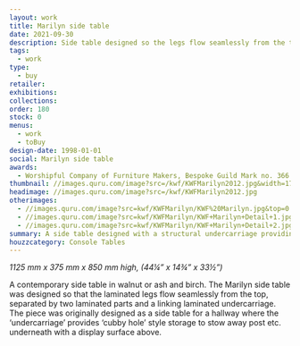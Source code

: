 ```yaml
---
layout: work
title: Marilyn side table
date: 2021-09-30
description: Side table designed so the legs flow seamlessly from the top and the structural ‘undercarriage’ provides ‘cubby hole’ style storage. Available in ash or walnut.
tags:
  - work
type:
  - buy
retailer:
exhibitions:
collections:
order: 180
stock: 0
menus:
  - work
  - toBuy
design-date: 1998-01-01
social: Marilyn side table
awards:
  - Worshipful Company of Furniture Makers, Bespoke Guild Mark no. 366
thumbnail: //images.quru.com/image?src=/kwf/KWFMarilyn2012.jpg&width=170&height=170&right=0.88125&left=0.11875
headimage: //images.quru.com/image?src=/kwf/KWFMarilyn2012.jpg
otherimages:
  - //images.quru.com/image?src=kwf/KWFMarilyn/KWF%20Marilyn.jpg&top=0.09333&bottom=0.99556&right=0.8375&left=0.05313
  - //images.quru.com/image?src=kwf/KWFMarilyn/KWF+Marilyn+Detail+1.jpg
  - //images.quru.com/image?src=kwf/KWFMarilyn/KWF+Marilyn+Detail+2.jpg
summary: A side table designed with a structural undercarriage providing cubby hole style storage
houzzcategory: Console Tables
---
```

_1125 mm x 375 mm x 850 mm high, (44&frac14;&rdquo; x 14&frac34;&rdquo; x 33&frac12;&rdquo;)_


A contemporary side table in walnut or ash and birch. The Marilyn side table was designed so that the laminated legs flow seamlessly from the top, separated by two laminated parts and a linking laminated undercarriage. The piece was originally designed as a side table for a hallway where the ‘undercarriage’ provides ‘cubby hole’ style storage to stow away post etc. underneath with a display surface above.